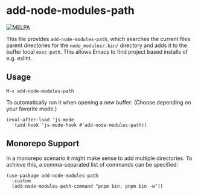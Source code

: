 # add-node-modules-path

[![MELPA](http://melpa.org/packages/add-node-modules-path-badge.svg)](http://melpa.org/#/add-node-modules-path)

This file provides `add-node-modules-path`, which searches
the current files parent directories for the `node_modules/.bin/` directory
and adds it to the buffer local `exec-path`.
This allows Emacs to find project based installs of e.g. eslint.

## Usage
`M-x add-node-modules-path`

To automatically run it when opening a new buffer:
(Choose depending on your favorite mode.)

```
(eval-after-load 'js-mode
  '(add-hook 'js-mode-hook #'add-node-modules-path))
```

## Monorepo Support
In a monorepo scenario it might make sense to add multiple directories.
To achieve this, a comma-separated list of commands can be specified:

```
(use-package add-node-modules-path
  :custom
  (add-node-modules-path-command "pnpm bin, pnpm bin -w")) 
```